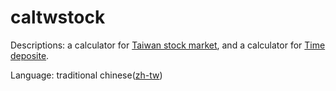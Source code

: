 # caltwstock
Descriptions: a calculator for <a href="https://en.wikipedia.org/wiki/Taiwan_Stock_Exchange" target="_blank">Taiwan stock market</a>, and a calculator for <a href="https://en.wikipedia.org/wiki/Time_deposit" target="_blank">Time deposite</a>.<p>Language: traditional chinese(<a href="https://en.wikipedia.org/wiki/Zh-TW" target="_blank">zh-tw</a>)
